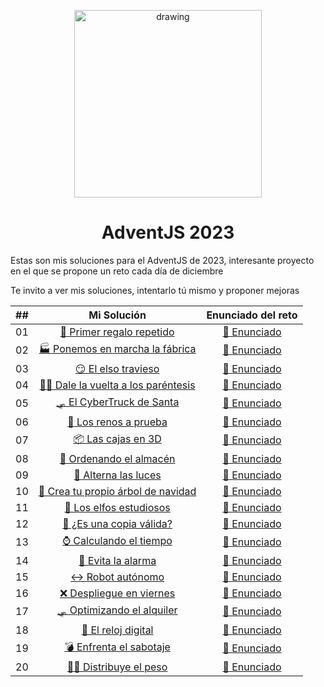 <p align="center" width="300">
  <img src="https://adventjs.dev/js-logo.png" alt="drawing" style="width:300px;"/>
  <h1 align="center">AdventJS 2023 </h1>
</p>

<p>Estas son mis soluciones para el AdventJS de 2023, interesante proyecto en el que se propone un reto cada día de diciembre </p>
<p>Te invito a ver mis soluciones, intentarlo tú mismo y proponer mejoras</p>

<p align="center">
  
| ##    |                                                    Mi Solución                                                   |                                        Enunciado del reto                                    |
| :---: |:----------------------------------------------------------------------------------------------------------------:|:--------------------------------------------------------------------------------------------:|
|  01   | [ 🎁 Primer regalo repetido ](https://github.com/mike-ssj/adventjs-2023/blob/main/01-primer-regalo-repetido.js)               |  [ 📃 Enunciado ](https://adventjs.dev/es/challenges/2023/1)  |
|  02   | [ 🏭 Ponemos en marcha la fábrica ](https://github.com/mike-ssj/adventjs-2023/blob/main/02-ponemos-en-marcha-la-fabrica.js)   |  [ 📃 Enunciado ](https://adventjs.dev/es/challenges/2023/2)  |
|  03   | [ 😏 El elso travieso ](https://github.com/mike-ssj/adventjs-2023/blob/main/03-el-elfo-travieso.js)                           |  [ 📃 Enunciado ](https://adventjs.dev/es/challenges/2023/3)  |
|  04   | [  😵‍💫 Dale la vuelta a los paréntesis ](https://github.com/mike-ssj/adventjs-2023/blob/main/04-dale-la-vuelta-a-los-parentesis.js)         |  [ 📃 Enunciado ](https://adventjs.dev/es/challenges/2023/4)  |
|  05   | [ 🛷 El CyberTruck de Santa ](https://github.com/mike-ssj/adventjs-2023/blob/main/05-el-cybertruck-de-santa.js)         |  [ 📃 Enunciado ](https://adventjs.dev/es/challenges/2023/5)  |
|  06   | [ 🦌 Los renos a prueba ](https://github.com/mike-ssj/adventjs-2023/blob/main/06-los-renos-a-prueba.js)         |  [ 📃 Enunciado ](https://adventjs.dev/es/challenges/2023/6)  |
|  07   | [ 📦 Las cajas en 3D ](https://github.com/mike-ssj/adventjs-2023/blob/main/07-las-cajas-en-3d.js)         |  [ 📃 Enunciado ](https://adventjs.dev/es/challenges/2023/7)  |
|  08   | [ 🏬 Ordenando el almacén ](https://github.com/mike-ssj/adventjs-2023/blob/main/08-ordenando-el-almacen.js)         |  [ 📃 Enunciado ](https://adventjs.dev/es/challenges/2023/8)  |
|  09   | [ 🚦 Alterna las luces ](https://github.com/mike-ssj/adventjs-2023/blob/main/09-alterna-las-luces.js)         |  [ 📃 Enunciado ](https://adventjs.dev/es/challenges/2023/9)  |
|  10   | [ 🎄 Crea tu propio árbol de navidad ](https://github.com/mike-ssj/adventjs-2023/blob/main/10-crea-tu-propio-arbol-de-navidad.js) | [ 📃 Enunciado ](https://adventjs.dev/es/challenges/2023/10)  |
|  11   | [ 📖 Los elfos estudiosos ](https://github.com/mike-ssj/adventjs-2023/blob/main/11-los-elfos-estudiosos.js) | [ 📃 Enunciado ](https://adventjs.dev/es/challenges/2023/11)  |
|  12   | [ 📸 ¿Es una copia válida? ](https://github.com/mike-ssj/adventjs-2023/blob/main/12-es-una-copia-valida.js) | [ 📃 Enunciado ](https://adventjs.dev/es/challenges/2023/12)  |
|  13   | [ ⌚️ Calculando el tiempo ](https://github.com/mike-ssj/adventjs-2023/blob/main/13-calculando-el-tiempo.js) | [ 📃 Enunciado ](https://adventjs.dev/es/challenges/2023/13)  |
|  14   | [ 🚨 Evita la alarma ](https://github.com/mike-ssj/adventjs-2023/blob/main/14-evita-la-alarma.js) | [ 📃 Enunciado ](https://adventjs.dev/es/challenges/2023/14)  |
|  15   | [ ↔️ Robot autónomo ](https://github.com/mike-ssj/adventjs-2023/blob/main/15-robot-autonomo.js) | [ 📃 Enunciado ](https://adventjs.dev/es/challenges/2023/15)  |
|  16   | [ ❌ Despliegue en viernes ](https://github.com/mike-ssj/adventjs-2023/blob/main/16-despliegue-en-viernes.js) | [ 📃 Enunciado ](https://adventjs.dev/es/challenges/2023/16)  |
|  17   | [ 🛷 Optimizando el alquiler ](https://github.com/mike-ssj/adventjs-2023/blob/main/17-optimizando-el-alquiler.js) | [ 📃 Enunciado ](https://adventjs.dev/es/challenges/2023/17)  |
|  18   | [ 🔢 El reloj digital ](https://github.com/mike-ssj/adventjs-2023/blob/main/18-el-reloj-digital.js) | [ 📃 Enunciado ](https://adventjs.dev/es/challenges/2023/18)  |
|  19   | [ 💣 Enfrenta el sabotaje ](https://github.com/mike-ssj/adventjs-2023/blob/main/19-enfrenta-el-sabotaje.js) | [ 📃 Enunciado ](https://adventjs.dev/es/challenges/2023/19)  |
|  20   | [ 🏋️‍♂️ Distribuye el peso ](https://github.com/mike-ssj/adventjs-2023/blob/main/20-distribuye-el-peso.js) | [ 📃 Enunciado ](https://adventjs.dev/es/challenges/2023/20)  |

</p>

